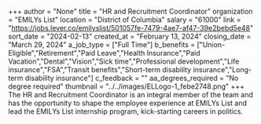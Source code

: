 +++
author = "None"
title = "HR and Recruitment Coordinator"
organization = "EMILYs List"
location = "District of Columbia"
salary = "61000"
link = "https://jobs.lever.co/emilyslist/501057fe-7479-4ae7-af47-39e2bebd5e48"
sort_date = "2024-02-13"
created_at = "February 13, 2024"
closing_date = "March 29, 2024"
a_job_type = ["Full Time"]
b_benefits = ["Union-Eligible","Retirement","Paid Leave","Health Insurance","Paid Vacation","Dental","Vision","Sick time","Professional development","Life insurance","FSA","Transit benefits","Short-term disability insurance","Long-term disability insurance"]
c_feedback = ""
aa_degrees_required = "No degree required"
thumbnail = "../../images/ELLogo-1_febe2748.png"
+++
The HR and Recruitment Coordinator is an integral member of the team and has the opportunity to shape the employee experience at EMILYs List and lead the EMILYs List internship program, kick-starting careers in politics.
